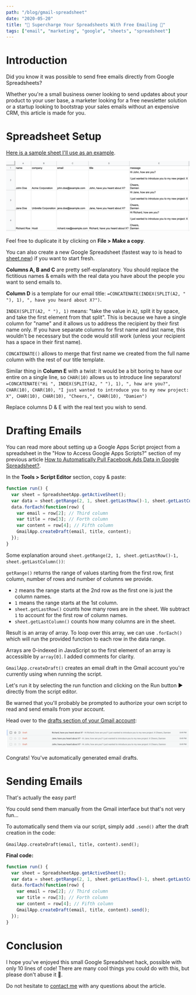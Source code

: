 ```yaml
---
path: "/blog/gmail-spreadsheet"
date: "2020-05-20"
title: "🧨 Supercharge Your Spreadsheets With Free Emailing 📮"
tags: ["email", "marketing", "google", "sheets", "spreadsheet"]
---
```


# Introduction
Did you know it was possible to send free emails directly from Google Spreadsheets?

Whether you're a small business owner looking to send updates about your product to your user base, a marketer looking for a free newsletter solution or a startup looking to bootstrap your sales emails without an expensive CRM, this article is made for you.

# Spreadsheet Setup
[Here is a sample sheet I'll use as an example](https://docs.google.com/spreadsheets/d/1Jg9fIoUMBI75eDGbEJGevcU2HHH59hTlK-v0k_A8Al4/edit?usp=sharing).

![Spreadsheet Sample](spreadsheet_sample.png)

Feel free to duplicate it by clicking on __File > Make a copy__.

You can also create a new Google Spreadsheet (fastest way to is head to [sheet.new](https://sheet.new)) if you want to start fresh.

__Columns A, B and C__ are pretty self-explanatory. You should replace the fictitious names & emails with the real data you have about the people you want to send emails to.

__Column D__ is a template for our email title: `=CONCATENATE(INDEX(SPLIT(A2, " "), 1), ", have you heard about X?")`.

`INDEX(SPLIT(A2, " "), 1)` means: "take the value in `A2`, split it by space, and take the first element from that split". This is because we have a single column for "name" and it allows us to address the recipient by their first name only. If you have separate columns for first name and last name, this wouldn't be necessary but the code would still work (unless your recipient has a space in their first name).

`CONCATENATE()` allows to merge that first name we created from the full name column with the rest of our title template.

Similar thing in __Column E__ with a twist: it would be a bit boring to have our entire on a single line, so `CHAR(10)` allows us to introduce line separators!
`=CONCATENATE("Hi ", INDEX(SPLIT(A2, " "), 1), ", how are you?", CHAR(10), CHAR(10), "I just wanted to introduce you to my new project: X", CHAR(10), CHAR(10), "Cheers,", CHAR(10), "Damien")`

Replace columns D & E with the real text you wish to send.

# Drafting Emails
You can read more about setting up a Google Apps Script project from a spreadsheet in the "How to Access Google Apps Scripts?" section of my previous article [How to Automatically Pull Facebook Ads Data in Google Spreadsheet?](/blog/pull-facebook-ads-google-spreadsheet).

In the __Tools > Script Editor__ section, copy & paste:
```javascript
function run() {
  var sheet = SpreadsheetApp.getActiveSheet();
  var data = sheet.getRange(2, 1, sheet.getLastRow()-1, sheet.getLastColumn()).getValues();
  data.forEach(function(row) {
    var email = row[2]; // Third column
    var title = row[3]; // Forth column
    var content = row[4]; // Fifth column
    GmailApp.createDraft(email, title, content);
  });
}
```

Some explanation around `sheet.getRange(2, 1, sheet.getLastRow()-1, sheet.getLastColumn())`:

`getRange()` returns the range of values starting from the first row, first column, number of rows and number of columns we provide.

* `2` means the range starts at the 2nd row as the first one is just the column names.
* `1` means the range starts at the 1st column.
* `sheet.getLastRow()` counts how many rows are in the sheet. We subtract `1` to account for the first row of column names.
* `sheet.getLastColumn()` counts how many columns are in the sheet.

Result is an array of array. To loop over this array, we can use `.forEach()` which will run the provided function to each row in the data range.

Arrays are 0-indexed in JavaScript so the first element of an array is accessible by `array[0]`. I added comments for clarity.

`GmailApp.createDraft()` creates an email draft in the Gmail account you're currently using when running the script.

Let's run it by selecting the run function and clicking on the Run button ▶️ directly from the script editor.

Be warned that you'll probably be prompted to authorize your own script to read and send emails from your account.

Head over to the [drafts section of your Gmail account](https://mail.google.com/mail/u/0/#drafts):

![Gmail Drafts](gmail_drafts.png)

Congrats! You've automatically generated email drafts.

# Sending Emails
That's actually the easy part!

You could send them manually from the Gmail interface but that's not very fun...

To automatically send them via our script, simply add `.send()` after the draft creation in the code:

`GmailApp.createDraft(email, title, content).send();`

__Final code:__
```javascript
function run() {
  var sheet = SpreadsheetApp.getActiveSheet();
  var data = sheet.getRange(2, 1, sheet.getLastRow()-1, sheet.getLastColumn()).getValues();
  data.forEach(function(row) {
    var email = row[2]; // Third column
    var title = row[3]; // Forth column
    var content = row[4]; // Fifth column
    GmailApp.createDraft(email, title, content).send();
  });
}
```

# Conclusion
I hope you've enjoyed this small Google Spreadsheet hack, possible with only 10 lines of code! There are many cool things you could do with this, but please don't abuse it 🙏.

Do not hesitate to [contact me](/about) with any questions about the article.

